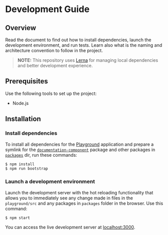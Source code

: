 # Development Guide

## Overview

Read the document to find out how to install dependencies, launch the development environment, and run tests. Learn also what is the naming and architecture convention to follow in the project.

> **NOTE:** This repository uses [Lerna](https://github.com/lerna/lerna) for managing local dependencies and better development experience.

## Prerequisites

Use the following tools to set up the project:

* Node.js

## Installation

### Install dependencies

To install all dependencies for the [Playground](./playground) application and prepare a symlink for the [`documentation-component`](./packages/documentation-component) package and other packages in [`packages`](./packages) dir, run these commands:

``` sh
$ npm install
$ npm run bootstrap
```

### Launch a development environment

Launch the development server with the hot reloading functionality that allows you to immediately see any change made in files in the `playground/src` and any packages in `packages` folder in the browser. Use this command:

``` sh
$ npm start
```

You can access the live development server at [localhost:3000](http://localhost:3000/).
